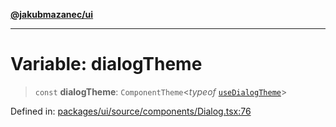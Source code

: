 [**@jakubmazanec/ui**](../README.md)

---

# Variable: dialogTheme

> `const` **dialogTheme**: `ComponentTheme`\<_typeof_ [`useDialogTheme`](useDialogTheme.md)\>

Defined in:
[packages/ui/source/components/Dialog.tsx:76](https://github.com/jakubmazanec/tools/blob/c36a857a499e2c0c4f38fc4405cb987b357adf10/packages/ui/source/components/Dialog.tsx#L76)
